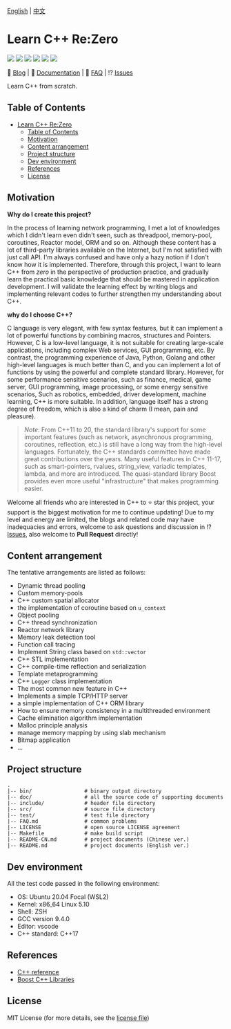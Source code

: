 [English](README.md) | [中文](README-CN.md)

# Learn C++ Re:Zero

<p>
<img src="https://img.shields.io/github/issues/Wel2018/learn-cpp-rezero"/>
<img src="https://img.shields.io/github/stars/Wel2018/learn-cpp-rezero"/>
<img src="https://img.shields.io/github/license/Wel2018/learn-cpp-rezero"/>
<img src="https://img.shields.io/badge/platform-linux%20%7C%20windows%20-blue"/>
<img src="https://img.shields.io/github/contributors/Wel2018/learn-cpp-rezero"/>
<img src="https://img.shields.io/github/commit-activity/m/Wel2018/learn-cpp-rezero"/>
</p>

📝 [Blog](https://juejin.cn/user/2594503171769720/posts)
| 📄 [Documentation](doc/overview.md)
| 💬 [FAQ](FAQ.md)
| ⁉ [Issues](https://github.com/Wel2018/learn-cpp-rezero/issues)

Learn C++ from scratch.

## Table of Contents

- [Learn C++ Re:Zero](#learn-c-rezero)
  - [Table of Contents](#table-of-contents)
  - [Motivation](#motivation)
  - [Content arrangement](#content-arrangement)
  - [Project structure](#project-structure)
  - [Dev environment](#dev-environment)
  - [References](#references)
  - [License](#license)

## Motivation

**Why do I create this project?**

In the process of learning network programming, I met a lot of knowledges which I didn't learn even didn't seen, such as threadpool, memory-pool, coroutines, Reactor model, ORM and so on. Although these content has a lot of third-party libraries available on the Internet, but I'm not satisfied with just call API. I'm always confused and have only a hazy notion if I don't know how it is implemented. Therefore, through this project, I want to learn C++ from *zero* in the perspective of production practice, and gradually learn the practical basic knowledge that should be mastered in application development. I will validate the learning effect by writing blogs and implementing relevant codes to further strengthen my understanding about C++.

**why do I choose C++?**

C language is very elegant, with few syntax features, but it can implement a lot of powerful functions by combining macros, structures and Pointers. However, C is a low-level language, it is not suitable for creating large-scale applications, including complex Web services, GUI programming, etc. By contrast, the programming experience of Java, Python, Golang and other high-level languages is much better than C, and you can implement a lot of functions by using the powerful and complete standard library. However, for some performance sensitive scenarios, such as finance, medical, game server, GUI programming, image processing, or some energy sensitive scenarios, Such as robotics, embedded, driver development, machine learning, C++ is more suitable. In addition, language itself has a strong degree of freedom, which is also a kind of charm (I mean, pain and pleasure).

> *Note*: 
> From C++11 to 20, the standard library's support for some important features (such as network, asynchronous programming, coroutines, reflection, etc.) is still have a long way from the high-level languages. Fortunately, the C++ standards committee have made great contributions over the years. Many useful features in C++ 11-17, such as smart-pointers, rvalues, string_view, variadic templates, lambda, and more are introduced. The quasi-standard library Boost provides even more useful "infrastructure" that makes programming easier.

Welcome all friends who are interested in C++ to ⭐ star this project, your support is the biggest motivation for me to continue updating!
Due to my level and energy are limited, the blogs and related code may have inadequacies and errors, welcome to ask questions and discussion in ⁉ [Issues](https://github.com/Wel2018/learn-cpp-rezero/issues), also welcome to **Pull Request** directly!

## Content arrangement

The tentative arrangements are listed as follows:

- Dynamic thread pooling 
- Custom memory-pools
- C++ custom spatial allocator
- the implementation of coroutine based on `u_context`
- Object pooling
- C++ thread synchronization
- Reactor network library
- Memory leak detection tool
- Function call tracing
- Implement String class based on `std::vector`
- C++ STL implementation
- C++ compile-time reflection and serialization
- Template metaprogramming
- C++ `Logger` class implementation
- The most common new feature in C++
- Implements a simple TCP/HTTP server
- a simple implementation of C++ ORM library
- How to ensure memory consistency in a multithreaded environment
- Cache elimination algorithm implementation
- Malloc principle analysis
- manage memory mapping by using slab mechanism 
- Bitmap application
- ...

## Project structure

```
. 
|-- bin/                 # binary output directory
|-- doc/                 # all the source code of supporting documents
|-- include/             # header file directory
|-- src/                 # source file directory
|-- test/                # test file directory
|-- FAQ.md               # common problems
|-- LICENSE              # open source LICENSE agreement
|-- Makefile             # make build script
|-- README-CN.md         # project documents (Chinese ver.)
|-- README.md            # project documents (English ver.)
```

## Dev environment

All the test code passed in the following environment:

- OS: Ubuntu 20.04 Focal (WSL2)
- Kernel: x86_64 Linux 5.10
- Shell: ZSH
- GCC version 9.4.0
- Editor: vscode
- C++ standard: C++17

## References 
 
- [C++ reference](https://en.cppreference.com/w/)
- [Boost C++ Libraries](https://www.boost.org/doc/libs/1_80_0/)

## License

MIT License (for more details, see the [license file](LICENSE))


